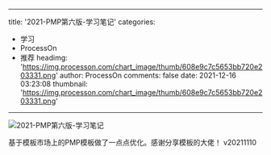 
---
title: '2021-PMP第六版-学习笔记'
categories: 
 - 学习
 - ProcessOn
 - 推荐
headimg: 'https://img.processon.com/chart_image/thumb/608e9c7c5653bb720e203331.png'
author: ProcessOn
comments: false
date: 2021-12-16 03:23:08
thumbnail: 'https://img.processon.com/chart_image/thumb/608e9c7c5653bb720e203331.png'
---

<div>   
<img class="thumb" alt="2021-PMP第六版-学习笔记" src="https://img.processon.com/chart_image/thumb/608e9c7c5653bb720e203331.png" referrerpolicy="no-referrer">
<p>基于模板市场上的PMP模板做了一点点优化。感谢分享模板的大佬！
v20211110</p>  
</div>
            